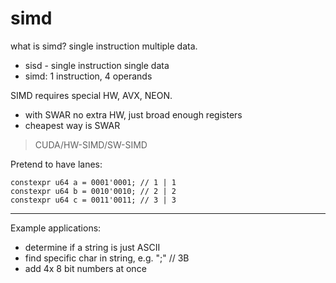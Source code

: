 # simd

what is simd? single instruction multiple data.

* sisd - single instruction single data
* simd: 1 instruction, 4 operands

SIMD requires special HW, AVX, NEON.

* with SWAR no extra HW, just broad enough registers
* cheapest way is SWAR

> CUDA/HW-SIMD/SW-SIMD

Pretend to have lanes:

```
constexpr u64 a = 0001'0001; // 1 | 1
constexpr u64 b = 0010'0010; // 2 | 2
constexpr u64 c = 0011'0011; // 3 | 3
```

----

Example applications:

* determine if a string is just ASCII
* find specific char in string, e.g. ";" // 3B
* add 4x 8 bit numbers at once
